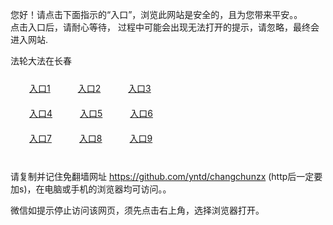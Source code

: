 您好！请点击下面指示的“入口”，浏览此网站是安全的，且为您带来平安。。 <br/>
点击入口后，请耐心等待， 过程中可能会出现无法打开的提示，请忽略，最终会进入网站. </br>

法轮大法在长春<br/>
<div style="padding:10px"><a style="margin:20px" target="_blank" href="https://dermz4xz0dj69.cloudfront.net/2Qpsp?mprvwkqb" id="ccLink1" rel="nofollow">入口1</a> <a target="_blank" style="margin:20px" href="https://dmvqxp4tybqfj.cloudfront.net/2Qpsp?zjuaas" id="ccLink2" rel="nofollow">入口2</a> <a style="margin:20px" target="_blank" href="https://dzoivp5dz1aay.cloudfront.net/2Qpsp?ielolry" id="ccLink3" rel="nofollow">入口3</a></div>

<div style="padding:10px" ><a style="margin:20px" target="_blank" href="https://dermz4xz0dj69.cloudfront.net/2Qpsp?mprvwkqb" id="ccLink4" rel="nofollow">入口4</a> <a style="margin:20px" href="https://dmvqxp4tybqfj.cloudfront.net/2Qpsp?zjuaas" target="_blank" id="ccLink5" rel="nofollow">入口5</a> <a style="margin:20px" href="https://dzoivp5dz1aay.cloudfront.net/2Qpsp?ielolry" target="_blank" id="ccLink6" rel="nofollow">入口6</a></div>

<div style="padding:10px"><a style="margin:20px" target="_blank" href="https://dermz4xz0dj69.cloudfront.net/2Qpsp?mprvwkqb" id="ccLink7" rel="nofollow">入口7</a> <a style="margin:20px" href="https://dmvqxp4tybqfj.cloudfront.net/2Qpsp?zjuaas" target="_blank" id="ccLink8" rel="nofollow">入口8</a> <a style="margin:20px" target="_blank" href="https://dzoivp5dz1aay.cloudfront.net/2Qpsp?ielolry" id="ccLink9" rel="nofollow">入口9</a></div>

<br/>



请复制并记住免翻墙网址 https://github.com/yntd/changchunzx (http后一定要加s)，在电脑或手机的浏览器均可访问。。<br/>

微信如提示停止访问该网页，须先点击右上角，选择浏览器打开。
